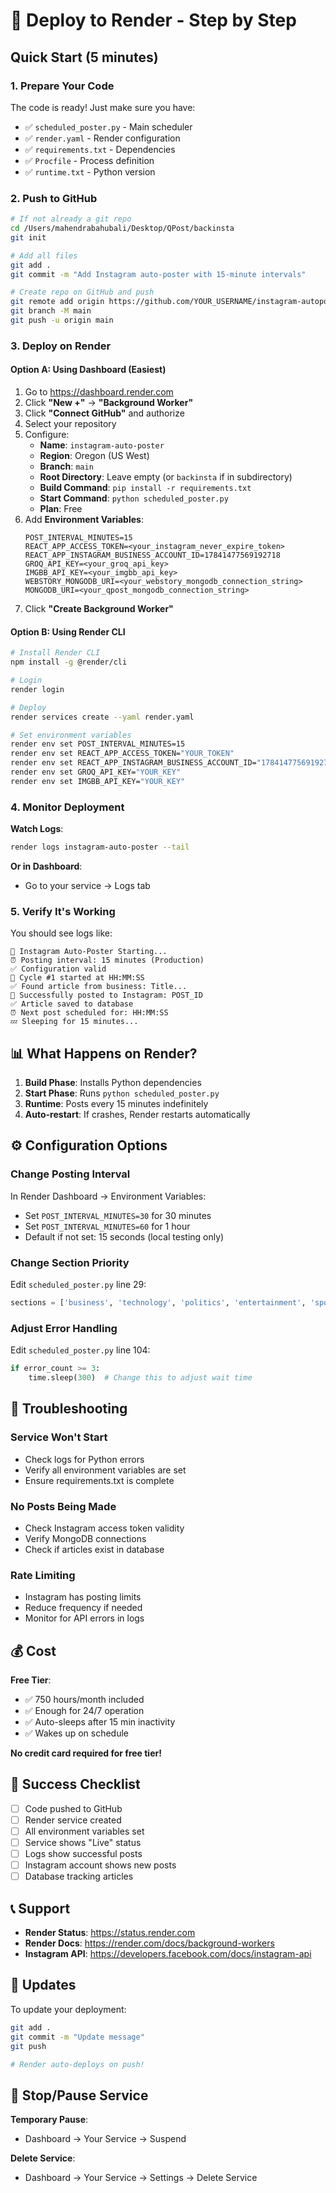 # 🚀 Deploy to Render - Step by Step

## Quick Start (5 minutes)

### 1. Prepare Your Code

The code is ready! Just make sure you have:
- ✅ `scheduled_poster.py` - Main scheduler
- ✅ `render.yaml` - Render configuration
- ✅ `requirements.txt` - Dependencies
- ✅ `Procfile` - Process definition
- ✅ `runtime.txt` - Python version

### 2. Push to GitHub

```bash
# If not already a git repo
cd /Users/mahendrabahubali/Desktop/QPost/backinsta
git init

# Add all files
git add .
git commit -m "Add Instagram auto-poster with 15-minute intervals"

# Create repo on GitHub and push
git remote add origin https://github.com/YOUR_USERNAME/instagram-autoposter.git
git branch -M main
git push -u origin main
```

### 3. Deploy on Render

#### Option A: Using Dashboard (Easiest)

1. Go to https://dashboard.render.com
2. Click **"New +"** → **"Background Worker"**
3. Click **"Connect GitHub"** and authorize
4. Select your repository
5. Configure:
   - **Name**: `instagram-auto-poster`
   - **Region**: Oregon (US West)
   - **Branch**: `main`
   - **Root Directory**: Leave empty (or `backinsta` if in subdirectory)
   - **Build Command**: `pip install -r requirements.txt`
   - **Start Command**: `python scheduled_poster.py`
   - **Plan**: Free
6. Add **Environment Variables**:
   ```
   POST_INTERVAL_MINUTES=15
   REACT_APP_ACCESS_TOKEN=<your_instagram_never_expire_token>
   REACT_APP_INSTAGRAM_BUSINESS_ACCOUNT_ID=17841477569192718
   GROQ_API_KEY=<your_groq_api_key>
   IMGBB_API_KEY=<your_imgbb_api_key>
   WEBSTORY_MONGODB_URI=<your_webstory_mongodb_connection_string>
   MONGODB_URI=<your_qpost_mongodb_connection_string>
   ```
7. Click **"Create Background Worker"**

#### Option B: Using Render CLI

```bash
# Install Render CLI
npm install -g @render/cli

# Login
render login

# Deploy
render services create --yaml render.yaml

# Set environment variables
render env set POST_INTERVAL_MINUTES=15
render env set REACT_APP_ACCESS_TOKEN="YOUR_TOKEN"
render env set REACT_APP_INSTAGRAM_BUSINESS_ACCOUNT_ID="17841477569192718"
render env set GROQ_API_KEY="YOUR_KEY"
render env set IMGBB_API_KEY="YOUR_KEY"
```

### 4. Monitor Deployment

**Watch Logs**:
```bash
render logs instagram-auto-poster --tail
```

**Or in Dashboard**:
- Go to your service → Logs tab

### 5. Verify It's Working

You should see logs like:
```
🚀 Instagram Auto-Poster Starting...
⏰ Posting interval: 15 minutes (Production)
✅ Configuration valid
🔄 Cycle #1 started at HH:MM:SS
✅ Found article from business: Title...
🎉 Successfully posted to Instagram: POST_ID
✅ Article saved to database
⏰ Next post scheduled for: HH:MM:SS
💤 Sleeping for 15 minutes...
```

## 📊 What Happens on Render?

1. **Build Phase**: Installs Python dependencies
2. **Start Phase**: Runs `python scheduled_poster.py`
3. **Runtime**: Posts every 15 minutes indefinitely
4. **Auto-restart**: If crashes, Render restarts automatically

## ⚙️ Configuration Options

### Change Posting Interval

In Render Dashboard → Environment Variables:
- Set `POST_INTERVAL_MINUTES=30` for 30 minutes
- Set `POST_INTERVAL_MINUTES=60` for 1 hour
- Default if not set: 15 seconds (local testing only)

### Change Section Priority

Edit `scheduled_poster.py` line 29:
```python
sections = ['business', 'technology', 'politics', 'entertainment', 'sports', 'home']
```

### Adjust Error Handling

Edit `scheduled_poster.py` line 104:
```python
if error_count >= 3:
    time.sleep(300)  # Change this to adjust wait time
```

## 🐛 Troubleshooting

### Service Won't Start
- Check logs for Python errors
- Verify all environment variables are set
- Ensure requirements.txt is complete

### No Posts Being Made
- Check Instagram access token validity
- Verify MongoDB connections
- Check if articles exist in database

### Rate Limiting
- Instagram has posting limits
- Reduce frequency if needed
- Monitor for API errors in logs

## 💰 Cost

**Free Tier**:
- ✅ 750 hours/month included
- ✅ Enough for 24/7 operation
- ✅ Auto-sleeps after 15 min inactivity
- ✅ Wakes up on schedule

**No credit card required for free tier!**

## 🎯 Success Checklist

- [ ] Code pushed to GitHub
- [ ] Render service created
- [ ] All environment variables set
- [ ] Service shows "Live" status
- [ ] Logs show successful posts
- [ ] Instagram account shows new posts
- [ ] Database tracking articles

## 📞 Support

- **Render Status**: https://status.render.com
- **Render Docs**: https://render.com/docs/background-workers
- **Instagram API**: https://developers.facebook.com/docs/instagram-api

## 🔄 Updates

To update your deployment:
```bash
git add .
git commit -m "Update message"
git push

# Render auto-deploys on push!
```

## 🛑 Stop/Pause Service

**Temporary Pause**:
- Dashboard → Your Service → Suspend

**Delete Service**:
- Dashboard → Your Service → Settings → Delete Service

